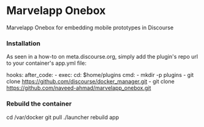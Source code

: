 # Marvelapp Onebox
Marvelapp Onebox for embedding mobile prototypes in Discourse


### Installation
As seen in a how-to on meta.discourse.org, simply add the plugin's repo url to your container's app.yml file:

hooks:
  after_code:
    - exec:
        cd: $home/plugins
        cmd:
          - mkdir -p plugins
          - git clone https://github.com/discourse/docker_manager.git
          - git clone https://github.com/naveed-ahmad/marvelapp_onebox.git
          
### Rebuild the container
cd /var/docker
git pull
./launcher rebuild app
